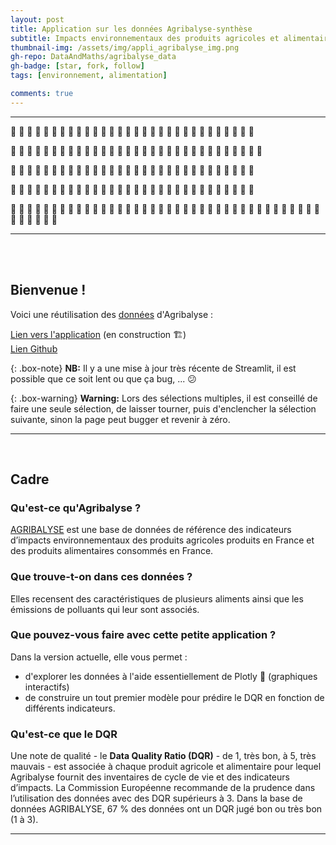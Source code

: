 ```yaml
---
layout: post
title: Application sur les données Agribalyse-synthèse
subtitle: Impacts environnementaux des produits agricoles et alimentaires en France
thumbnail-img: /assets/img/appli_agribalyse_img.png
gh-repo: DataAndMaths/agribalyse_data
gh-badge: [star, fork, follow]
tags: [environnement, alimentation]

comments: true
---
```


----------------------
:tractor:  :tractor:  :tractor:  :tractor:  :tractor:  :tractor:  :tractor:  :tractor:  :tractor:  :tractor:  :tractor:  :tractor:  :tractor:  :tractor:  :tractor:  :tractor:  :tractor:  :tractor:  :tractor:  :tractor:  :tractor:  :tractor:  :tractor:  :tractor:  :tractor:  :tractor:  :tractor:  :tractor:  :tractor:  :tractor:  

:apple:  :apple:  :apple:  :apple:  :apple:  :apple:  :apple:  :apple:  :apple:  :apple:  :apple:  :apple:  :apple:  :apple:  :apple:  :apple:  :apple:  :apple:  :apple:  :apple:  :apple:  :apple:  :apple:  :apple:  :apple:  :apple:  :apple:  :apple:  :apple:  :apple:  :apple:  

:croissant:  :croissant:  :croissant:  :croissant:  :croissant:  :croissant:  :croissant:  :croissant:  :croissant:  :croissant:  :croissant:  :croissant:  :croissant:  :croissant:  :croissant:  :croissant:  :croissant:  :croissant:  :croissant:  :croissant:  :croissant:  :croissant:  :croissant:  :croissant:  :croissant:  :croissant:  :croissant:  :croissant:  :croissant:  :croissant:  

:truck:  :truck:  :truck:  :truck:  :truck:  :truck:  :truck:  :truck:  :truck:  :truck:  :truck:  :truck:  :truck:  :truck:  :truck:  :truck:  :truck:  :truck:  :truck:  :truck:  :truck:  :truck:  :truck:  :truck:  :truck:  :truck:  :truck:  :truck:  :truck:  :truck:  
             
:fork_and_knife:  :fork_and_knife:  :fork_and_knife:  :fork_and_knife:  :fork_and_knife:  :fork_and_knife:  :fork_and_knife:  :fork_and_knife:  :fork_and_knife:  :fork_and_knife:  :fork_and_knife:  :fork_and_knife:  :fork_and_knife:  :fork_and_knife:  :fork_and_knife:  :fork_and_knife:  :fork_and_knife:  :fork_and_knife:  :fork_and_knife:  :fork_and_knife:  :fork_and_knife:  :fork_and_knife:  :fork_and_knife:  :fork_and_knife:  :fork_and_knife:  :fork_and_knife:  :fork_and_knife:  :fork_and_knife:  :fork_and_knife:  :fork_and_knife:  :fork_and_knife:  :fork_and_knife:  :fork_and_knife:  :fork_and_knife:  :fork_and_knife:  :fork_and_knife:  :fork_and_knife:  :fork_and_knife:  :fork_and_knife:  :fork_and_knife:  :fork_and_knife:  :fork_and_knife:  :fork_and_knife:  :fork_and_knife:  

---------------
<br/><br/>



## Bienvenue !

Voici une réutilisation des [données](https://datascience.etalab.studio/dgml/c763b24a-a0fe-4e77-9586-3d5453c631cd) d'Agribalyse :

[Lien vers l'application](https://share.streamlit.io/dataandmaths/agribalyse_data/main/main.py) (en construction 🏗️)   
[Lien Github](https://github.com/DataAndMaths/agribalyse_data)

{: .box-note}
**NB:**  Il y a une mise à jour très récente de Streamlit, il est possible que ce soit lent ou que ça bug, ... 😕

{: .box-warning}
**Warning:** Lors des sélections multiples, il est conseillé de faire une seule sélection, de laisser tourner, puis d'enclencher la sélection suivante, sinon la page peut bugger et revenir à zéro. 


------------------------------------
<br/>

## Cadre

### Qu'est-ce qu'Agribalyse ? 

[AGRIBALYSE](https://doc.agribalyse.fr/documentation/) est une base de données de référence des indicateurs d’impacts environnementaux des produits agricoles produits en France et des produits alimentaires consommés en France. 

### Que trouve-t-on dans ces données ?

Elles recensent des caractéristiques de plusieurs aliments ainsi que les émissions de polluants qui leur sont associés.

### Que pouvez-vous faire avec cette petite application ? 
Dans la version actuelle, elle vous permet :
* d'explorer les données à l'aide essentiellement de Plotly 🙂 (graphiques interactifs)
* de construire un tout premier modèle pour prédire le DQR en fonction de différents indicateurs.

### Qu'est-ce que le DQR

Une note de qualité - le **Data Quality Ratio (DQR)** - de 1, très bon, à 5, très mauvais - est associée à chaque produit agricole et alimentaire pour 
lequel Agribalyse fournit des inventaires de cycle de vie et des indicateurs d’impacts. La Commission Européenne recommande de la prudence dans l’utilisation des données avec des DQR supérieurs à 3. 
Dans la base de données AGRIBALYSE, 67 % des données ont un DQR jugé bon ou très bon (1 à 3).
              
   
 --------------------------  



